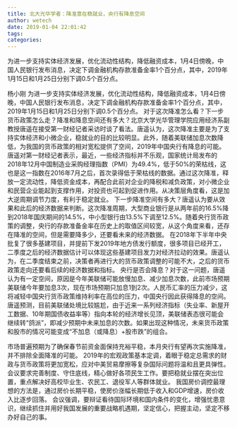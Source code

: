 ```yaml
---
title: 北大光华学者：降准意在稳就业，央行有降息空间
author: wetech
date: 2019-01-04 22:01:42
tags: 
categories: 
---
```

为进一步支持实体经济发展，优化流动性结构，降低融资成本，1月4日傍晚，中国人民银行发布消息，决定下调金融机构存款准备金率1个百分点，其中，2019年1月15日和1月25日分别下调0.5个百分点。
<!-- more -->
杨小刚
为进一步支持实体经济发展，优化流动性结构，降低融资成本，1月4日傍晚，中国人民银行发布消息，决定下调金融机构存款准备金率1个百分点，其中，2019年1月15日和1月25日分别下调0.5个百分点。
对于这次降准怎么看？下一步货币政策怎么走？降准和降息空间还有多大？北京大学光华管理学院应用经济系副教授唐遥在接受第一财经记者采访时谈了看法。唐遥认为，这次降准主要是为了支持实体经济和小微企业，稳就业的目的比较明显。此外，随着美联储加息次数降低，为我国的货币政策的相对宽松提供了空间，2019年中国央行有降息的可能。
唐遥对第一财经记者表示，最近，一些经济指标并不乐观，国家统计局发布的2018年12月中国制造业采购经理指数（PMI）为49.4%，低于50%的荣枯线，这也是这一指数在2016年7月之后，首次录得低于荣枯线的数据。通过这次降准，释放一定流动性，降低资金成本，再配合此前对企业的降税和减负政策，对小微企业和民营企业能起到支撑作用，对投资也可起到促进作用。从决策层角度看，这是加大逆周期调节力度，有利于稳定就业。
下一步降准空间有多大？唐遥认为要从效果和此后的经济数据来判断。这次降准周期，大型商业银行是从两年前的16.5%降到2018年国庆期间的14.5%，中小型银行由13.5%下调至12.5%。随着央行货币政策的调整，央行的存款准备金率在历史上的取值区间较宽，从这个角度来看，还存在降准的空间，但是需要降多少，还要看未来的经济数据。
在2018年下半年中央批复了很多基建项目，并提前下发2019年地方债发行额度，很多项目已经开工，二季度之后的经济数据估计可以体现这些基建项目发力对经济拉动的效果。唐遥认为，在二季度结束之前，决策者再进行大的货币政策调整的可能不大，之后的货币政策走向还要看后续的经济数据和指标。
央行是否会降息？对于这一问题，唐遥认为有一定空间，原因是今年美联储可能放慢加息、减少加息次数，此前市场预期美联储今年要加息3次，现在市场预期只加息1到2次。人民币汇率的压力减少，这将减轻中国央行货币政策维持利率在高位的压力，中国央行因此获得降息的空间。
唐遥预测，目前美联储处境比较尴尬，由于近来一系列经济指标（失业率、新屋开工数据、10年期国债收益率等）指向本轮的经济增长见顶，美联储表态很可能会继续转“鸽派”，即减少预期中未来加息的次数。如果出现这种情况，未来货币政策和股市的情况可能变成“不加息（或降息）+股市跌”的组合。
 
 
市场普遍预期为了确保春节前资金面保持充裕平稳，本月央行有望再次实施降准，并不排除全面降准的可能。
2019年的宏观政策基本定调，着眼于稳定总需求的财政与货币政策将更加宽松，应对中美贸易摩擦等复杂国际问题将温和且更具弹性。
会议要求完善制度、守住底线，精心做好各项民生工作。要把稳就业摆在突出位置，重点解决好高校毕业生、农民工、退役军人等群体就业。
我国房价调控最理想的方法是，通过房价长期平稳，使房价涨幅长期低于收入和GDP增速，房价收入比逐步回落。
会议强调，要辩证看待国际环境和国内条件的变化，增强忧患意识，继续抓住并用好我国发展的重要战略机遇期，坚定信心，把握主动，坚定不移办好自己的事。
